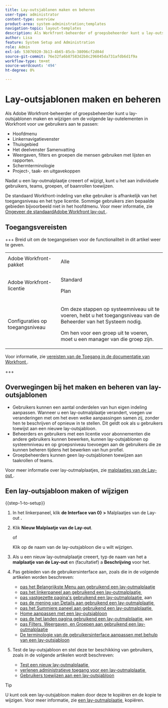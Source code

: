 ```yaml
---
title: Lay-outsjablonen maken en beheren
user-type: administrator
content-type: overview
product-area: system-administration;templates
navigation-topic: layout-templates
description: Als Workfront-beheerder of groepsbeheerder kunt u lay-outsjablonen maken en wijzigen om lay-outelementen in Workfront aan te passen voor uw gebruikers.
author: Lisa
feature: System Setup and Administration
role: Admin
exl-id: 53076920-3b13-4b65-85cb-38096cf2d04d
source-git-commit: 76e32fa6b87583d2b8c296045da731afdb6d1f9a
workflow-type: tm+mt
source-wordcount: '494'
ht-degree: 0%

---
```


# Lay-outsjablonen maken en beheren

<!--Audited: 12/2023-->

<!--
**DON'T DELETE, DRAFT OR HIDE THIS ARTICLE. IT IS LINKED TO THE PRODUCT, THROUGH THE CONTEXT SENSITIVE HELP LINKS.
-->

Als Adobe Workfront-beheerder of groepsbeheerder kunt u lay-outsjablonen maken en wijzigen om de volgende lay-outelementen in Workfront voor uw gebruikers aan te passen:

* Hoofdmenu
* Linkernavigatievenster
* Thuisgebied
* Het deelvenster Samenvatting
* Weergaven, filters en groepen die mensen gebruiken met lijsten en rapporten.
* Schermterminologie
* Project-, taak- en uitgavekoppen

Nadat u een lay-outmalplaatje creeert of wijzigt, kunt u het aan individuele gebruikers, teams, groepen, of baanrollen toewijzen.

De standaard Workfront-indeling van elke gebruiker is afhankelijk van het toegangsniveau en het type licentie. Sommige gebruikers zien bepaalde gebieden bijvoorbeeld niet in het hoofdmenu. Voor meer informatie, zie [&#x200B; Ongeveer de standaardAdobe Workfront lay-out &#x200B;](../../../administration-and-setup/customize-workfront/use-layout-templates/about-the-default-wf-layout.md).

## Toegangsvereisten

+++ Breid uit om de toegangseisen voor de functionaliteit in dit artikel weer te geven.

<table style="table-layout:auto"> 
 <col> 
 <col> 
 <tbody> 
  <tr> 
   <td>Adobe Workfront-pakket</td> 
   <td><p>Alle</p></td> 
  </tr> 
  <tr> 
   <td>Adobe Workfront-licentie</td> 
   <td><p>Standard</p>
       <p>Plan</p></td>
  </tr> 
  </tr> 
  <tr> 
   <td>Configuraties op toegangsniveau</td> 
   <td> <p>Om deze stappen op systeemniveau uit te voeren, hebt u het toegangsniveau van de Beheerder van het Systeem nodig.</p>
        <p>Om hen voor een groep uit te voeren, moet u een manager van die groep zijn.</p> </td> 
  </tr> 
 </tbody> 
</table>

Voor informatie, zie [&#x200B; vereisten van de Toegang in de documentatie van Workfront &#x200B;](/help/quicksilver/administration-and-setup/add-users/access-levels-and-object-permissions/access-level-requirements-in-documentation.md).

+++

## Overwegingen bij het maken en beheren van lay-outsjablonen

* Gebruikers kunnen een aantal onderdelen van hun eigen indeling aanpassen. Wanneer u een lay-outmalplaatje verandert, voegen uw veranderingen met om het even welke aanpassingen samen zij, zonder hen te beschrijven of opnieuw in te stellen. Dit geldt ook als u gebruikers toewijst aan een nieuwe lay-outsjabloon.
* Beheerders en gebruikers met een licentie voor abonnementen die andere gebruikers kunnen bewerken, kunnen lay-outsjablonen op systeemniveau en op groepsniveau toevoegen aan de gebruikers die ze kunnen beheren tijdens het bewerken van hun profiel.
* Groepbeheerders kunnen geen lay-outsjablonen toewijzen aan taakrollen of teams.

Voor meer informatie over lay-outmalplaatjes, zie [&#x200B; malplaatjes van de Lay-out &#x200B;](../../../administration-and-setup/customize-workfront/use-layout-templates/use-layout-templates-customize-ui.md).

<!--removed this from above, but keeping it for a bit, in case it will be needed - known issue around old templates still visible at time:
* Your older layout templates created in Adobe Workfront Classic have been automatically available in your instance of the new Adobe Workfront experience since they were migrated in early Fall 2019. Layout templates created in Adobe Workfront Classic after that time were migrated in April 2020. We recommend that you update these layout templates in the new Adobe Workfront experience to take advantage of new functionality and to make them even more useful in that environment.
-->

## Een lay-outsjabloon maken of wijzigen

{{step-1-to-setup}}

1. In het linkerpaneel, klik **de Interface van 0&rbrace; >** Malplaatjes van de Lay-out **.**

1. Klik **Nieuw Malplaatje van de Lay-out**.

   of

   Klik op de naam van de lay-outsjabloon die u wilt wijzigen.

1. Als u een nieuw lay-outmalplaatje creeert, typ de naam van het a **malplaatje van de Lay-out** en (facultatief) a **Beschrijving** voor het.

1. Pas gebieden van de gebruikersinterface aan, zoals die in de volgende artikelen worden beschreven:

   * [&#x200B; pas het Belangrijkste Menu aan gebruikend een lay-outmalplaatje &#x200B;](../../../administration-and-setup/customize-workfront/use-layout-templates/customize-main-menu.md)
   * [&#x200B; pas het linkerpaneel aan gebruikend een lay-outmalplaatje &#x200B;](../../../administration-and-setup/customize-workfront/use-layout-templates/customize-left-panel.md)
   * [&#x200B; pas vastgezette pagina&#39;s gebruikend een lay-outmalplaatje &#x200B;](../../../administration-and-setup/customize-workfront/use-layout-templates/customize-pinned-pages.md) aan
   * [&#x200B; pas de mening van Details aan gebruikend een lay-outmalplaatje &#x200B;](../../../administration-and-setup/customize-workfront/use-layout-templates/customize-details-view-layout-template.md)
   * [&#x200B; pas het Summiere paneel aan gebruikend een lay-outmalplaatje &#x200B;](../../../administration-and-setup/customize-workfront/use-layout-templates/customize-home-summary-layout-template.md)
   * [Home aanpassen met een lay-outsjabloon](/help/quicksilver/administration-and-setup/customize-workfront/use-layout-templates/customize-new-home-layout-template.md)
   * [&#x200B; pas de het landen pagina gebruikend een lay-outmalplaatje &#x200B;](../../../administration-and-setup/customize-workfront/use-layout-templates/customize-landing-page.md) aan
   * [&#x200B; pas Filters, Weergaven, en Groepen aan gebruikend een lay-outmalplaatje &#x200B;](../../../administration-and-setup/customize-workfront/use-layout-templates/customize-fvg-list-controls-layout-template.md)
   * [De terminologie van de gebruikersinterface aanpassen met behulp van een lay-outsjabloon](../../../administration-and-setup/customize-workfront/use-layout-templates/customize-terminology.md)

1. Test de lay-outsjabloon en stel deze ter beschikking van gebruikers, zoals in de volgende artikelen wordt beschreven:

   * [&#x200B; Test een nieuw lay-outmalplaatje &#x200B;](../../../administration-and-setup/customize-workfront/use-layout-templates/test-a-layout-template.md)
   * [&#x200B; verlenen administratieve toegang voor een lay-outmalplaatje &#x200B;](../../../administration-and-setup/customize-workfront/use-layout-templates/grant-admin-access-layout-template.md)
   * [Gebruikers toewijzen aan een lay-outsjabloon](../../../administration-and-setup/customize-workfront/use-layout-templates/assign-users-to-layout-template.md)

>[!TIP]
>
>U kunt ook een lay-outsjabloon maken door deze te kopiëren en de kopie te wijzigen. Voor meer informatie, zie [&#x200B; een lay-outmalplaatje &#x200B;](../../../administration-and-setup/customize-workfront/use-layout-templates/copy-a-layout-template.md) kopiëren.


